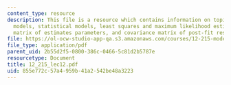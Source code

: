 ```yaml
---
content_type: resource
description: This file is a resource which contains information on topics like mathematical
  models, statistical models, least squares and maximum likelihood estimation, covariance
  matrix of estimates parameters, and covariance matrix of post-fit residual.
file: https://ol-ocw-studio-app-qa.s3.amazonaws.com/courses/12-215-modern-navigation-fall-2006/855e772c57a4959b41a2542be48a3223_12_215_lec12.pdf
file_type: application/pdf
parent_uid: 2b55d2f5-0800-386c-0466-5c81d2b5787e
resourcetype: Document
title: 12_215_lec12.pdf
uid: 855e772c-57a4-959b-41a2-542be48a3223
---
```

